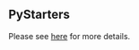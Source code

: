 ## PyStarters

Please see [here](https://sainsburywellcomecentre.github.io/pystarters/) for more details.
